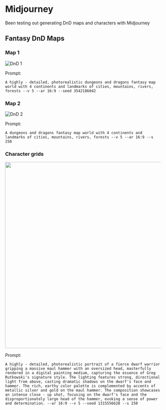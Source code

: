 # Midjourney

Been testing out generating DnD maps and characters with Midjourney

## Fantasy DnD Maps
### Map 1
![DnD 1](https://cdn.midjourney.com/f135076c-0545-472b-9f18-d5c3ea64cb83/0_3.png)

Prompt:
```
A highly - detailed, photorealistic dungeons and dragons fantasy map world with 4 continents and landmarks of cities, mountains, rivers, forests --v 5 --ar 16:9 --seed 3542186042
```

### Map 2
![DnD 2](https://cdn.midjourney.com/c9ee6e91-9840-4281-89e5-d45fbaa7bbb5/0_2.png)

Prompt:
```
A dungeons and dragons fantasy map world with 4 continents and landmarks of cities, mountains, rivers, forests --v 5 --ar 16:9 --s 250
```

### Character grids
<img src="https://cdn.midjourney.com/07521b00-1715-4e6d-8d55-99359e9fe00d/grid_0.png" width="800" height="600">

Prompt:
```
A highly - detailed, photorealistic portrait of a fierce dwarf warrior gripping a massive maul hammer with an oversized head, masterfully rendered in a digital painting medium, capturing the essence of Greg Rutkowski's signature style. The lighting features strong, directional light from above, casting dramatic shadows on the dwarf's face and hammer. The rich, earthy color palette is complemented by accents of metallic silver and gold on the maul hammer. The composition showcases an intense close - up shot, focusing on the dwarf's face and the disproportionately large head of the hammer, evoking a sense of power and determination. --ar 16:9 --v 5 --seed 1315556628 --s 250
```

